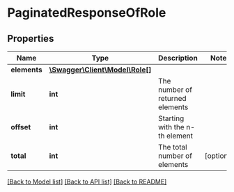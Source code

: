 # PaginatedResponseOfRole

## Properties
Name | Type | Description | Notes
------------ | ------------- | ------------- | -------------
**elements** | [**\Swagger\Client\Model\Role[]**](Role.md) |  | 
**limit** | **int** | The number of returned elements | 
**offset** | **int** | Starting with the n-th element | 
**total** | **int** | The total number of elements | [optional] 

[[Back to Model list]](../README.md#documentation-for-models) [[Back to API list]](../README.md#documentation-for-api-endpoints) [[Back to README]](../README.md)



